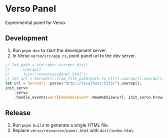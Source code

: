 # Verso Panel

Experimental panel for Verso.

## Development

1. Run `pnpm dev` to start the development server.
2. In Verso `verso/src/app.rs`, point panel url to the dev server.

```rust
// let path = std::env::current_dir()
//     .unwrap()
//     .join("resources/panel.html");
// let url = ServoUrl::from_file_path(path.to_str().unwrap()).unwrap();
let url = ServoUrl::parse("http://localhost:5173/").unwrap();
init_servo
    .servo
    .handle_events(vec![EmbedderEvent::NewWebView(url, init_servo.browser_id)]);
```

## Release

1. Run `pnpm build` to generate a single HTML file.
2. Replace `verso/resources/panel.html` with `dist/index.html`.

